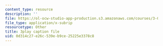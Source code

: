 ```yaml
---
content_type: resource
description: ''
file: https://ol-ocw-studio-app-production.s3.amazonaws.com/courses/3-091sc-introduction-to-solid-state-chemistry-fall-2010/0d314c27e26c539eb9ce25225e3378c8_NpBq_JnLKv8.vtt
file_type: application/x-subrip
resourcetype: Other
title: 3play caption file
uid: 0d314c27-e26c-539e-b9ce-25225e3378c8
---
```

